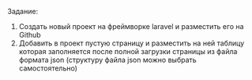 Задание:

1. Создать новый проект на фреймворке laravel и разместить его на Github
2. Добавить в проект пустую страницу и разместить на ней таблицу которая заполняется после полной загрузки страницы из файла формата json (структуру файла json можно выбрать самостоятельно)
